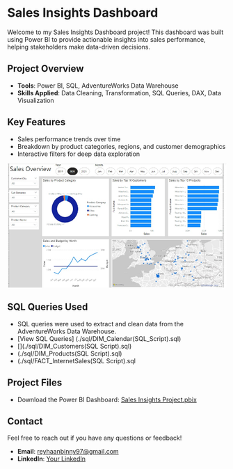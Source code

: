 # Sales Insights Dashboard

Welcome to my Sales Insights Dashboard project! This dashboard was built using Power BI to provide actionable insights into sales performance, helping stakeholders make data-driven decisions.

## Project Overview
- **Tools**: Power BI, SQL, AdventureWorks Data Warehouse
- **Skills Applied**: Data Cleaning, Transformation, SQL Queries, DAX, Data Visualization

## Key Features
- Sales performance trends over time
- Breakdown by product categories, regions, and customer demographics
- Interactive filters for deep data exploration

![Dashboard Screenshot](./images/SalesOverview.jpg)

## SQL Queries Used
- SQL queries were used to extract and clean data from the AdventureWorks Data Warehouse.
- [View SQL Queries] (./sql/DIM_Calendar(SQL_Script).sql)
- [](./sql/DIM_Customers(SQL Script).sql)
- (./sql/DIM_Products(SQL Script).sql)
- (./sql/FACT_InternetSales(SQL Script).sql

## Project Files
- Download the Power BI Dashboard: [Sales Insights Project.pbix](./files/Sales_Insights_project.pbix)

## Contact
Feel free to reach out if you have any questions or feedback!
- **Email**: reyhaanbinny97@gmail.com
- **LinkedIn**: [Your LinkedIn](https://www.linkedin.com/in/reyhaanbinny)



